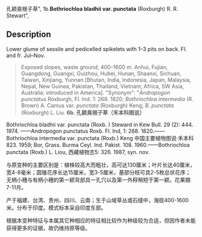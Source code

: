 孔颖臭根子草",
1b.**Bothriochloa bladhii var. punctata** (Roxburgh) R. R. Stewart",

## Description
Lower glume of sessile and pedicelled spikelets with 1–3 pits on back. Fl. and fr. Jul–Nov.

> Exposed slopes, waste ground; 400–1600 m. Anhui, Fujian, Guangdong, Guangxi, Guizhou, Hubei, Hunan, Shaanxi, Sichuan, Taiwan, Xinjiang, Yunnan [Bhutan, India, Indonesia, Japan, Malaysia, Nepal, New Guinea, Pakistan, Thailand, Vietnam; Africa, SW Asia, Australia; introduced in America].
  "Synonym": "*Andropogon punctatus* Roxburgh, Fl. Ind. 1: 268. 1820; *Bothriochloa intermedia* (R. Brown) A. Camus var. *punctata* (Roxburgh) Keng; *B. punctata* (Roxburgh) L. Liu.
**6b. 孔颖臭根子草（禾本科图说）**

Bothriochloa bladhii var. punctata (Roxb. ) Steward in Kew Bull. 29 (2): 444. 1974. ——Andropogon punctatus Roxb. Fl. Ind, 1: 268. 1820.——Bothriochloa intermedia var. punctata (Roxb.) Keng 中国主要植物图说·禾本科823. 1959; Bor, Grass. Burma Ceyl. Ind. Pakist. 108. 1960.——Bothriochloa punctata (Roxb.) L. Liou, 西藏植物志5: 326. 1987, syn. nov.

与原变种的主要区别是：植株较高大而粗壮，高可达130厘米；叶片长达40厘米，宽4-8毫米；圆锥花序长达15厘米，宽3-5厘米，基部分枝可具2-5枚总状花序；无柄小穗与有柄小穗的第一颖背部具一孔穴以及第一外稃稍短于第一颖。花果期7-11月。

产于福建、台湾、贵州、四川、云南；生于山坡草丛或石缝中，海拔400-1600米。分布于印度。模式标本采自印度东部。

根据本变种特征与本属其它种相应的特征相比较作为种级较为合适，但因作者未能获得更多的证据，故仍维持原等级。
